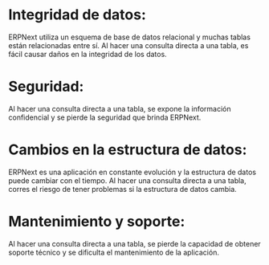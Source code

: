 # Integridad de datos:
ERPNext utiliza un esquema de base de datos relacional y muchas tablas están relacionadas entre sí. Al hacer una consulta directa a una tabla, es fácil causar daños en la integridad de los datos.

# Seguridad:
Al hacer una consulta directa a una tabla, se expone la información confidencial y se pierde la seguridad que brinda ERPNext.

# Cambios en la estructura de datos: 
ERPNext es una aplicación en constante evolución y la estructura de datos puede cambiar con el tiempo. Al hacer una consulta directa a una tabla, corres el riesgo de tener problemas si la estructura de datos cambia.

# Mantenimiento y soporte:
Al hacer una consulta directa a una tabla, se pierde la capacidad de obtener soporte técnico y se dificulta el mantenimiento de la aplicación.
